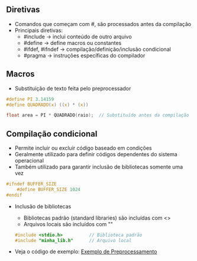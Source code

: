 ## Diretivas

- Comandos que começam com #, são processados antes da compilação
- Principais diretivas:
    - #include -> inclui conteúdo de outro arquivo
    - #define -> define macros ou constantes
    - #ifdef, #ifndef -> compilação/definição/inclusão condicional
    - #pragma -> instruções específicas do compilador

## Macros

- Substituição de texto feita pelo preprocessador
```c
#define PI 3.14159
#define QUADRADO(x) ((x) * (x))

float area = PI * QUADRADO(raio);  // Substituído antes da compilação
```

## Compilação condicional

- Permite incluir ou excluir código baseado em condições
- Geralmente utilizado para definir códigos dependentes do sistema operacional
- Também utilizado para garantir inclusão de bibliotecas somente uma vez
```c
#ifndef BUFFER_SIZE
    #define BUFFER_SIZE 1024
#endif
```

- Inclusão de bibliotecas
    - Bibliotecas padrão (standard libraries) são incluídas com <>
    - Arquivos locais são incluídos com ""
    ```c
    #include <stdio.h>          // Biblioteca padrão
    #include "minha_lib.h"      // Arquivo local
    ```

- Veja o código de exemplo: [Exemplo de Preprocessamento](./preprocess.c)
